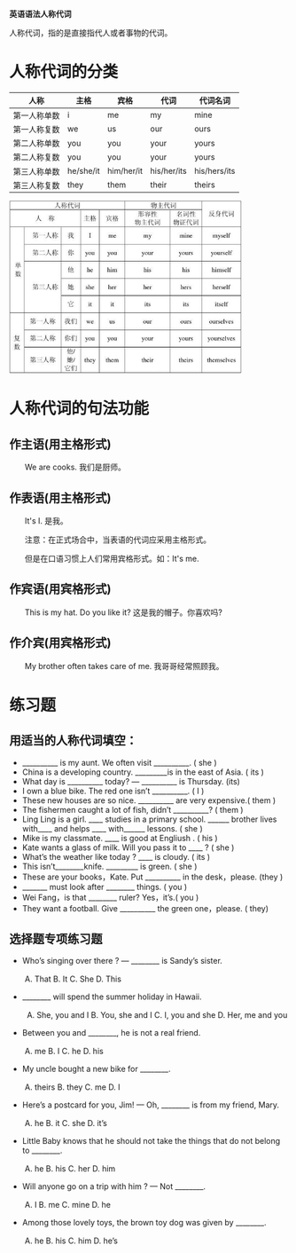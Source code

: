 **英语语法人称代词**

人称代词，指的是直接指代人或者事物的代词。

# 人称代词的分类

| 人称         | 主格      | 宾格       | 代词        | 代词名词     |
| ------------ | --------- | ---------- | ----------- | ------------ |
| 第一人称单数 | i         | me         | my          | mine         |
| 第一人称复数 | we        | us         | our         | ours         |
| 第二人称单数 | you       | you        | your        | yours        |
| 第二人称复数 | you       | you        | your        | yours        |
| 第三人称单数 | he/she/it | him/her/it | his/her/its | his/hers/its |
| 第三人称复数 | they      | them       | their       | theirs       |

<img src="img/pronoun.jpeg" style="zoom:65%;" />

# 人称代词的句法功能

## 作主语(用主格形式)

　　We are cooks. 我们是厨师。

## 作表语(用主格形式)

　　It's I. 是我。

　　注意：在正式场合中，当表语的代词应采用主格形式。

　　但是在口语习惯上人们常用宾格形式。如：It's me.

## 作宾语(用宾格形式)

　　This is my hat. Do you like it? 这是我的帽子。你喜欢吗?

## 作介宾(用宾格形式)

　　My brother often takes care of me. 我哥哥经常照顾我。

# 练习题

## 用适当的人称代词填空：

-  __________ is my aunt. We often visit __________. ( she )
- China is a developing country. _________is in the east of Asia. ( its )
- What day is __________ today? — __________ is Thursday. (its)
- I own a blue bike. The red one isn’t __________. ( I )
- These new houses are so nice. __________ are very expensive.( them )
- The fishermen caught a lot of fish, didn’t __________? ( them )
- Ling Ling is a girl. ____ studies in a primary school. ______ brother lives with____ and helps ____ with______ lessons. ( she )
- Mike is my classmate. ____ is good at Engliush . ( his )
- Kate wants a glass of milk. Will you pass it to ____ ? ( she )
- What’s the weather like today ? ____ is cloudy. ( its )
- This isn’t________knife. _________ is green. ( she )
- These are your books，Kate. Put __________ in the desk，please. (they )
- _______ must look after ________ things. ( you )
- Wei Fang，is that ________ ruler? Yes，it’s.( you )
- They want a football. Give __________ the green one，please. ( they)

## 选择题专项练习题

- Who’s singing over there ? — ________ is Sandy’s sister.

　　A. That B. It C. She D. This

- ________ will spend the summer holiday in Hawaii.

　　 A. She, you and I B. You, she and I C. I, you and she D. Her, me and you

- Between you and ________, he is not a real friend.

　　A. me B. I C. he D. his

- My uncle bought a new bike for ________.

　　A. theirs B. they C. me D. I

- Here’s a postcard for you, Jim! — Oh, ________ is from my friend, Mary.

　　A. he B. it C. she D. it’s

- Little Baby knows that he should not take the things that do not belong to ________.

　　A. he B. his C. her D. him

- Will anyone go on a trip with him ? — Not ________.

　　A. I B. me C. mine D. he

- Among those lovely toys, the brown toy dog was given by ________.

　　A. he B. his C. him D. he’s
